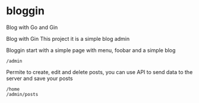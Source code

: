 # bloggin
Blog with Go and Gin


Blog with Gin
This project it is a simple blog admin

Bloggin start with a simple page with menu, foobar and a simple blog

    /admin

Permite to create, edit and delete posts, you can use API to send data to the server and save your posts

    /home
    /admin/posts